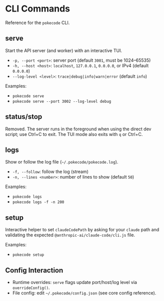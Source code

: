 # CLI Commands

Reference for the `pokecode` CLI.

## serve

Start the API server (and worker) with an interactive TUI.

- `-p, --port <port>`: server port (default `3001`, must be 1024–65535)
- `-h, --host <host>`: `localhost`, `127.0.0.1`, `0.0.0.0`, or IPv4 (default `0.0.0.0`)
- `--log-level <level>`: `trace|debug|info|warn|error` (default `info`)

Examples:
- `pokecode serve`
- `pokecode serve --port 3002 --log-level debug`

## status/stop

Removed. The server runs in the foreground when using the direct dev script; use Ctrl+C to exit. The TUI mode also exits with `q` or Ctrl+C.

## logs

Show or follow the log file (`~/.pokecode/pokecode.log`).

- `-f, --follow`: follow the log (stream)
- `-n, --lines <number>`: number of lines to show (default `50`)

Examples:
- `pokecode logs`
- `pokecode logs -f -n 200`

## setup

Interactive helper to set `claudeCodePath` by asking for your `claude` path and validating the expected `@anthropic-ai/claude-code/cli.js` file.

Examples:
- `pokecode setup`

## Config Interaction

- Runtime overrides: `serve` flags update port/host/log level via `overrideConfig()`.
- File config: edit `~/.pokecode/config.json` (see core config reference).
